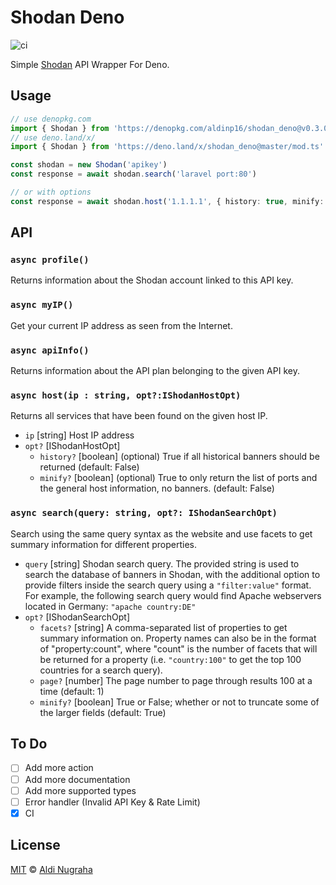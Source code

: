 # Shodan Deno

![ci](https://github.com/aldinp16/shodan_deno/workflows/ci/badge.svg)

Simple [Shodan](https://developer.shodan.io/api) API Wrapper For Deno.
## Usage
```typescript
// use denopkg.com
import { Shodan } from 'https://denopkg.com/aldinp16/shodan_deno@v0.3.0/mod.ts'
// use deno.land/x/
import { Shodan } from 'https://deno.land/x/shodan_deno@master/mod.ts'

const shodan = new Shodan('apikey')
const response = await shodan.search('laravel port:80')

// or with options
const response = await shodan.host('1.1.1.1', { history: true, minify: true })
```
## API
### `async profile()`
Returns information about the Shodan account linked to this API key.
### `async myIP()`
Get your current IP address as seen from the Internet.
### `async apiInfo()`
Returns information about the API plan belonging to the given API key.
### `async host(ip : string, opt?:IShodanHostOpt)`
Returns all services that have been found on the given host IP.
- `ip` [string] Host IP address
- `opt?` [IShodanHostOpt]
  - `history?` [boolean] (optional) True if all historical banners should be returned (default: False)   
  - `minify?` [boolean] (optional) True to only return the list of ports and the general host information, no banners. (default: False) 
### `async search(query: string, opt?: IShodanSearchOpt)`
Search using the same query syntax as the website and use facets to get summary information for different properties.
- `query` [string] Shodan search query. The provided string is used to search the database of banners in Shodan, with the additional option to provide filters inside the search query using a `"filter:value"` format. For example, the following search query would find Apache webservers located in Germany: `"apache country:DE"`
- `opt?` [IShodanSearchOpt]
  - `facets?` [string] A comma-separated list of properties to get summary information on. Property names can also be in the format of "property:count", where "count" is the number of facets that will be returned for a property (i.e. `"country:100"` to get the top 100 countries for a search query).
  - `page?` [number] The page number to page through results 100 at a time (default: 1) 
  - `minify?` [boolean] True or False; whether or not to truncate some of the larger fields (default: True) 
## To Do
* [ ] Add more action
* [ ] Add more documentation
* [ ] Add more supported types
* [ ] Error handler (Invalid API Key & Rate Limit)
* [x] CI
## License
[MIT](https://git.io/JfRST) © [Aldi Nugraha](https://github.com/aldinp16)
